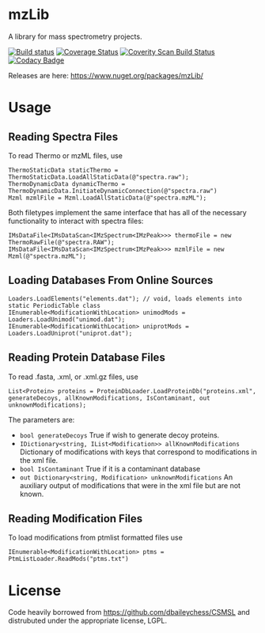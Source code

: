 # mzLib

A library for mass spectrometry projects.



 [![Build status](https://ci.appveyor.com/api/projects/status/s4wix633hmjv0jx4/branch/master?svg=true)](https://ci.appveyor.com/project/smith-chem-wisc/mzlib/branch/master)
 [![Coverage Status](https://coveralls.io/repos/github/smith-chem-wisc/mzLib/badge.svg?branch=master)](https://coveralls.io/github/smith-chem-wisc/mzLib?branch=master)
 [![Coverity Scan Build Status](https://scan.coverity.com/projects/10000/badge.svg)](https://scan.coverity.com/projects/mzlib)
 [![Codacy Badge](https://api.codacy.com/project/badge/Grade/1047dac2ae8d4d94b104c3cb3ca44926)](https://www.codacy.com/app/solntsev_2/mzLib?utm_source=github.com&amp;utm_medium=referral&amp;utm_content=smith-chem-wisc/mzLib&amp;utm_campaign=Badge_Grade)
 

Releases are here: https://www.nuget.org/packages/mzLib/

# Usage
## Reading Spectra Files
To read Thermo or mzML files, use
```
ThermoStaticData staticThermo = ThermoStaticData.LoadAllStaticData(@"spectra.raw");
ThermoDynamicData dynamicThermo = ThermoDynamicData.InitiateDynamicConnection(@"spectra.raw")
Mzml mzmlFile = Mzml.LoadAllStaticData(@"spectra.mzML");
```
Both filetypes implement the same interface that has all of the necessary functionality to interact with spectra files:
```
IMsDataFile<IMsDataScan<IMzSpectrum<IMzPeak>>> thermoFile = new ThermoRawFile(@"spectra.RAW");
IMsDataFile<IMsDataScan<IMzSpectrum<IMzPeak>>> mzmlFile = new Mzml(@"spectra.mzML");
```
## Loading Databases From Online Sources
```
Loaders.LoadElements("elements.dat"); // void, loads elements into static PeriodicTable class 
IEnumerable<ModificationWithLocation> unimodMods = Loaders.LoadUnimod("unimod.dat");
IEnumerable<ModificationWithLocation> uniprotMods = Loaders.LoadUniprot("uniprot.dat");
```
## Reading Protein Database Files
To read .fasta, .xml, or .xml.gz files, use 
```
List<Protein> proteins = ProteinDbLoader.LoadProteinDb("proteins.xml", generateDecoys, allKnownModifications, IsContaminant, out unknownModifications);
```
The parameters are:
* ```bool generateDecoys``` True if wish to generate decoy proteins.
* ```IDictionary<string, IList<Modification>> allKnownModifications``` Dictionary of modifications with keys that correspond to modifications in the xml file.
* ```bool IsContaminant``` True if it is a contaminant database
* ```out Dictionary<string, Modification> unknownModifications``` An auxiliary output of modifications that were in the xml file but are not known.

## Reading Modification Files
To load modifications from ptmlist formatted files use
```
IEnumerable<ModificationWithLocation> ptms = PtmListLoader.ReadMods("ptms.txt")
```
# License
Code heavily borrowed from https://github.com/dbaileychess/CSMSL and distrubuted under the appropriate license, LGPL.
